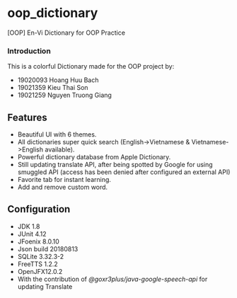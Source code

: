 # oop_dictionary
[OOP] En-Vi Dictionary for OOP Practice

### Introduction

This is a colorful Dictionary made for the OOP project by:
- 19020093 Hoang Huu Bach
- 19021359 Kieu Thai Son
- 19021259 Nguyen Truong Giang 
## Features
- Beautiful UI with 6 themes.
- All dictionaries super quick search (English->Vietnamese & Vietnamese->English available).
- Powerful dictionary database from Apple Dictionary.
- Still updating translate API, after being spotted by Google for using smuggled API (access has been denied after configured an external API)
- Favorite tab for instant learning.
- Add and remove custom word.

## Configuration
- JDK 1.8
- JUnit 4.12
- JFoenix 8.0.10
- Json build 20180813
- SQLite 3.32.3-2
- FreeTTS 1.2.2
- OpenJFX12.0.2
- With the contribution of *@goxr3plus/java-google-speech-api* for updating Translate
